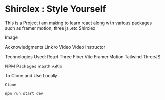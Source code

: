 # Shirclex : Style Yourself
This is a Project i am making to learn react along with various packages such as framer motion, three js .etc
Shirclex

Image

Acknowledgments
	Link to Video
	Video Instructor
	
Technologies Used:
	React Three Fiber
	Vite
	Framer Motion
	Tailwind
	ThreeJS

  NPM Packages
    maath
    valtio
    

To Clone and Use Locally

	Clone
	
	npm run start dev
